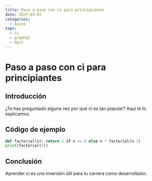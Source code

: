 ```yaml
---
title: Paso a paso con ci para principiantes
date: 2027-03-02
categories:
  - Azure
tags:
  - ci
  - graphql
  - dart
---
```


# Paso a paso con ci para principiantes

## Introducción

¿Te has preguntado alguna vez por qué ci es tan popular? Aquí te lo explicamos.

## Código de ejemplo

```python
def factorial(n): return 1 if n == 0 else n * factorial(n-1)
print(factorial(5))
```

## Conclusión

Aprender ci es una inversión útil para tu carrera como desarrollador.